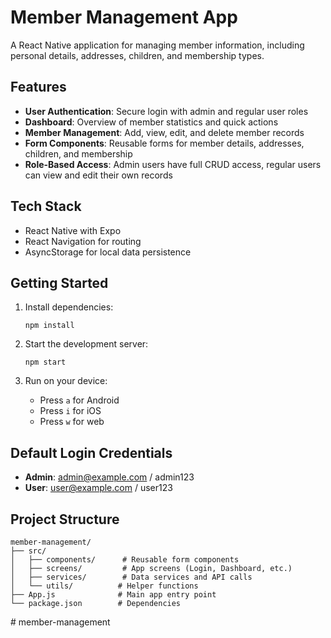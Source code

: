 # Member Management App

A React Native application for managing member information, including personal details, addresses, children, and membership types.

## Features

- **User Authentication**: Secure login with admin and regular user roles
- **Dashboard**: Overview of member statistics and quick actions
- **Member Management**: Add, view, edit, and delete member records
- **Form Components**: Reusable forms for member details, addresses, children, and membership
- **Role-Based Access**: Admin users have full CRUD access, regular users can view and edit their own records

## Tech Stack

- React Native with Expo
- React Navigation for routing
- AsyncStorage for local data persistence

## Getting Started

1. Install dependencies:
   ```
   npm install
   ```

2. Start the development server:
   ```
   npm start
   ```

3. Run on your device:
   - Press `a` for Android
   - Press `i` for iOS
   - Press `w` for web

## Default Login Credentials

- **Admin**: admin@example.com / admin123
- **User**: user@example.com / user123

## Project Structure

```
member-management/
├── src/
│   ├── components/      # Reusable form components
│   ├── screens/         # App screens (Login, Dashboard, etc.)
│   ├── services/        # Data services and API calls
│   └── utils/          # Helper functions
├── App.js              # Main app entry point
└── package.json        # Dependencies
```
#   m e m b e r - m a n a g e m e n t  
 